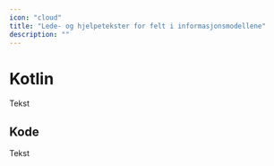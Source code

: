 ```yaml
---
icon: "cloud"
title: "Lede- og hjelpetekster for felt i informasjonsmodellene"
description: ""
---
```


# Kotlin

Tekst

## Kode

Tekst
